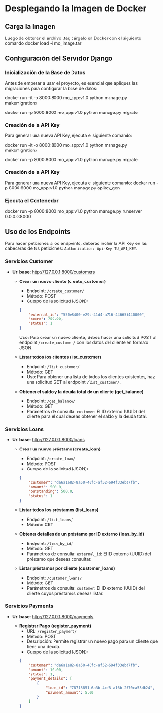 # Desplegando la Imagen de Docker

## Carga la Imagen
Luego de obtener el archivo .tar, cárgalo en Docker con el siguiente comando
docker load -i mo_image.tar

## Configuración del Servidor Django

### Inicialización de la Base de Datos
Antes de empezar a usar el proyecto, es esencial que apliques las migraciones para configurar la base de datos:

docker run -it -p 8000:8000 mo_app:v1.0 python manage.py makemigrations

docker run -p 8000:8000 mo_app:v1.0 python manage.py migrate

### Creación de la API Key
Para generar una nueva API Key, ejecuta el siguiente comando:

docker run -it -p 8000:8000 mo_app:v1.0 python manage.py makemigrations

docker run -p 8000:8000 mo_app:v1.0 python manage.py migrate

### Creación de la API Key
Para generar una nueva API Key, ejecuta el siguiente comando:
docker run -p 8000:8000 mo_app:v1.0 python manage.py apikey_gen

### Ejecuta el Contenedor
docker run -p 8000:8000 mo_app:v1.0 python manage.py runserver 0.0.0.0:8000

## Uso de los Endpoints 
Para hacer peticiones a los endpoints, deberás incluir la API Key en las cabeceras de tus peticiones: `Authorization: Api-Key TU_API_KEY`.

### Servicios Customer

- **Url base**: http://127.0.0.1:8000/customers

  - **Crear un nuevo cliente (create_customer)** 
    - Endpoint: `/create_customer/` 
    - Método: POST
    - Cuerpo de la solicitud (JSON):
    ```json
    {
        "external_id": "550e8400-e29b-41d4-a716-446655440000",
        "score": 750.00,
        "status": 1
    }
    ```
    Uso: Para crear un nuevo cliente, debes hacer una solicitud POST al endpoint `/create_customer/` con los datos del cliente en formato JSON.

  - **Listar todos los clientes (list_customer)**
    - Endpoint: `/list_customer/`
    - Método: GET
    - Uso: Para obtener una lista de todos los clientes existentes, haz una solicitud GET al endpoint `/list_customer/`.

  - **Obtener el saldo y la deuda total de un cliente (get_balance)**
    - Endpoint: `/get_balance/`
    - Método: GET
    - Parámetros de consulta: `customer`: El ID externo (UUID) del cliente para el cual deseas obtener el saldo y la deuda total.

### Servicios Loans

- **Url base**: http://127.0.0.1:8000/loans

  - **Crear un nuevo préstamo (create_loan)**
    - Endpoint: `/create_loan/`
    - Método: POST
    - Cuerpo de la solicitud (JSON):
    ```json
    {
        "customer": "da6a1e82-8a50-40fc-af52-694f33eb37fb",
        "amount": 500.0,
        "outstanding": 500.0,
        "status": 1
    }
    ```

  - **Listar todos los préstamos (list_loans)**
    - Endpoint: `/list_loans/`
    - Método: GET

  - **Obtener detalles de un préstamo por ID externo (loan_by_id)**
    - Endpoint: `/loan_by_id/`
    - Método: GET
    - Parámetros de consulta: `external_id`: El ID externo (UUID) del préstamo que deseas consultar.

  - **Listar préstamos por cliente (customer_loans)**
    - Endpoint: `/customer_loans/`
    - Método: GET
    - Parámetros de consulta: `customer`: El ID externo (UUID) del cliente cuyos préstamos deseas listar.

### Servicios Payments

- **Url base**: http://127.0.0.1:8000/payments

  - **Registrar Pago (register_payment)**
    - URL: `/register_payment/`
    - Método: POST
    - Descripción: Permite registrar un nuevo pago para un cliente que tiene una deuda.
    - Cuerpo de la solicitud (JSON):
    ```json
    {
        "customer": "da6a1e82-8a50-40fc-af52-694f33eb37fb",
        "amount": 10.00,
        "status": 1,
        "payment_details": [
            {
                "loan_id": "78713851-6a3b-4cf8-a16b-2670ca53db24",
                "payment_amount": 5.00
            }
        ]
    }
    ```

